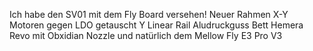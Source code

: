 Ich habe den SV01 mit dem Fly Board versehen!
Neuer Rahmen
X-Y Motoren gegen LDO getauscht
Y Linear Rail
Aludruckguss Bett
Hemera Revo mit Obxidian Nozzle
und natürlich dem Mellow Fly E3 Pro V3
